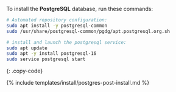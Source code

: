 To install the **PostgreSQL** database, run these commands:

```bash
# Automated repository configuration:
sudo apt install -y postgresql-common
sudo /usr/share/postgresql-common/pgdg/apt.postgresql.org.sh

# install and launch the postgresql service:
sudo apt update
sudo apt -y install postgresql-16
sudo service postgresql start
```
{: .copy-code}

{% include templates/install/postgres-post-install.md %}
